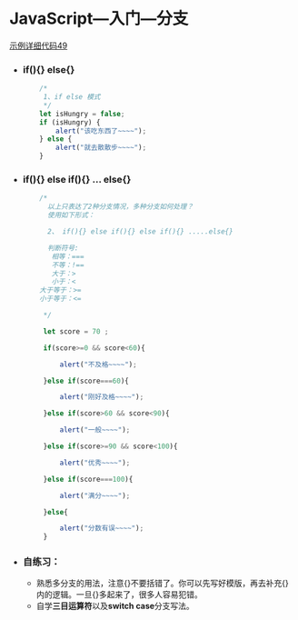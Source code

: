 # JavaScript—入门—分支

[示例详细代码49](代码相关/demo49-JavaScript-branch.html)

- ### if(){} else{}

  ```javascript
      /*
       1、if else 模式
       */
      let isHungry = false;
      if (isHungry) {
          alert("该吃东西了~~~~");
      } else {
          alert("就去散散步~~~~");
      }
  ```

- ### if(){} else if(){} ... else{}

  ```javascript
      /*
        以上只表达了2种分支情况，多种分支如何处理？
        使用如下形式：
  
        2、 if(){} else if(){} else if(){} .....else{}
  
        判断符号:
         相等：===
         不等：!==
         大于：>
         小于：<
      大于等于：>=
      小于等于：<=
  
       */
  
       let score = 70 ;
  
       if(score>=0 && score<60){
  
           alert("不及格~~~~");
  
       }else if(score===60){
  
           alert("刚好及格~~~~");
  
       }else if(score>60 && score<90){
  
           alert("一般~~~~");
  
       }else if(score>=90 && score<100){
  
           alert("优秀~~~~");
  
       }else if(score===100){
  
           alert("满分~~~~");
  
       }else{
  
           alert("分数有误~~~~");
       }
  ```

  

- ### 自练习：

  - 熟悉多分支的用法，注意{}不要括错了。你可以先写好模版，再去补充{}内的逻辑。一旦{}多起来了，很多人容易犯错。
  - 自学**三目运算符**以及**switch case**分支写法。

  